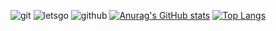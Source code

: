 ![git](https://github.com/user-attachments/assets/1dd6982c-19c3-4aab-912c-82e5597ca5ab)
![letsgo](https://github.com/user-attachments/assets/a237a60d-2c7d-495f-a7a2-8c783640eb88)
![github](https://github.com/user-attachments/assets/3c356e87-7efa-4bad-bc41-8dfd70e8fd0c)
[![Anurag's GitHub stats](https://github-readme-stats.vercel.app/api?username=Nutsubish)](https://github.com/anuraghazra/github-readme-stats) [![Top Langs](https://github-readme-stats.vercel.app/api/top-langs/?username=Nutsubish&layout=pie)](https://github.com/anuraghazra/github-readme-stats)
